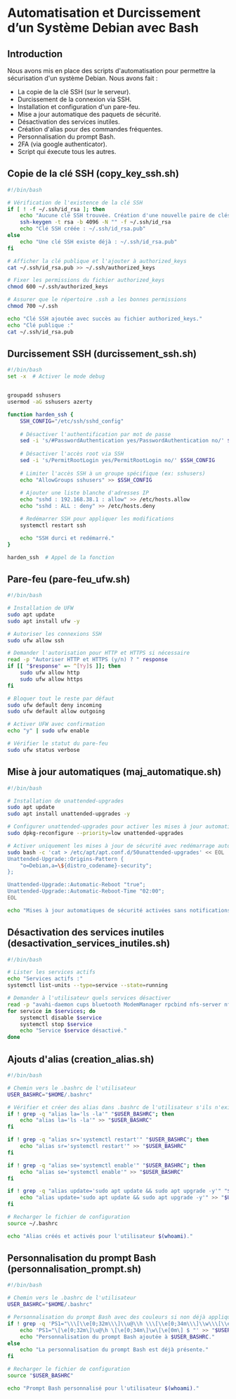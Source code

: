 # Automatisation et Durcissement d’un Système Debian avec Bash

## Introduction

Nous avons mis en place des scripts d'automatisation pour permettre la sécurisation d'un système Debian.
Nous avons fait :
- La copie de la clé SSH (sur le serveur).
- Durcissement de la connexion via SSH.
- Installation et configuration d'un pare-feu.
- Mise a jour automatique des paquets de sécurité.
- Désactivation des services inutiles.
- Création d'alias pour des commandes fréquentes.
- Personnalisation du prompt Bash.
- 2FA (via google authenticator).
- Script qui éxecute tous les autres.

## Copie de la clé SSH (copy_key_ssh.sh)

```bash
#!/bin/bash

# Vérification de l'existence de la clé SSH
if [ ! -f ~/.ssh/id_rsa ]; then
    echo "Aucune clé SSH trouvée. Création d'une nouvelle paire de clés..."
    ssh-keygen -t rsa -b 4096 -N "" -f ~/.ssh/id_rsa
    echo "Clé SSH créée : ~/.ssh/id_rsa.pub"
else
    echo "Une clé SSH existe déjà : ~/.ssh/id_rsa.pub"
fi

# Afficher la clé publique et l'ajouter à authorized_keys
cat ~/.ssh/id_rsa.pub >> ~/.ssh/authorized_keys

# Fixer les permissions du fichier authorized_keys
chmod 600 ~/.ssh/authorized_keys

# Assurer que le répertoire .ssh a les bonnes permissions
chmod 700 ~/.ssh

echo "Clé SSH ajoutée avec succès au fichier authorized_keys."
echo "Clé publique :"
cat ~/.ssh/id_rsa.pub

```

## Durcissement SSH (durcissement_ssh.sh)

```bash
#!/bin/bash
set -x  # Activer le mode debug


groupadd sshusers
usermod -aG sshusers azerty

function harden_ssh {
    SSH_CONFIG="/etc/ssh/sshd_config"
    
    # Désactiver l'authentification par mot de passe
    sed -i 's/#PasswordAuthentication yes/PasswordAuthentication no/' $SSH_CONFIG
    
    # Désactiver l'accès root via SSH
    sed -i 's/PermitRootLogin yes/PermitRootLogin no/' $SSH_CONFIG
    
    # Limiter l'accès SSH à un groupe spécifique (ex: sshusers)
    echo "AllowGroups sshusers" >> $SSH_CONFIG
    
    # Ajouter une liste blanche d'adresses IP
    echo "sshd : 192.168.38.1 : allow" >> /etc/hosts.allow
    echo "sshd : ALL : deny" >> /etc/hosts.deny

    # Redémarrer SSH pour appliquer les modifications
    systemctl restart ssh

    echo "SSH durci et redémarré."
}

harden_ssh  # Appel de la fonction
```

## Pare-feu (pare-feu_ufw.sh)

```bash
#!/bin/bash

# Installation de UFW
sudo apt update
sudo apt install ufw -y

# Autoriser les connexions SSH
sudo ufw allow ssh

# Demander l'autorisation pour HTTP et HTTPS si nécessaire
read -p "Autoriser HTTP et HTTPS (y/n) ? " response
if [[ "$response" =~ ^[Yy]$ ]]; then
    sudo ufw allow http
    sudo ufw allow https
fi

# Bloquer tout le reste par défaut
sudo ufw default deny incoming
sudo ufw default allow outgoing

# Activer UFW avec confirmation
echo "y" | sudo ufw enable

# Vérifier le statut du pare-feu
sudo ufw status verbose
```

## Mise à jour automatiques (maj_automatique.sh)

```bash
#!/bin/bash

# Installation de unattended-upgrades
sudo apt update
sudo apt install unattended-upgrades -y

# Configurer unattended-upgrades pour activer les mises à jour automatiques de sécurité
sudo dpkg-reconfigure --priority=low unattended-upgrades

# Activer uniquement les mises à jour de sécurité avec redémarrage automatique
sudo bash -c 'cat > /etc/apt/apt.conf.d/50unattended-upgrades' << EOL
Unattended-Upgrade::Origins-Pattern {
    "o=Debian,a=\${distro_codename}-security";
};

Unattended-Upgrade::Automatic-Reboot "true";
Unattended-Upgrade::Automatic-Reboot-Time "02:00";
EOL

echo "Mises à jour automatiques de sécurité activées sans notifications."
```

## Désactivation des services inutiles (desactivation_services_inutiles.sh)

```bash
#!/bin/bash

# Lister les services actifs
echo "Services actifs :"
systemctl list-units --type=service --state=running

# Demander à l'utilisateur quels services désactiver
read -p "avahi-daemon cups bluetooth ModemManager rpcbind nfs-server nfs-common" services
for service in $services; do
    systemctl disable $service
    systemctl stop $service
    echo "Service $service désactivé."
done
```

## Ajouts d'alias (creation_alias.sh)

```bash
#!/bin/bash

# Chemin vers le .bashrc de l'utilisateur
USER_BASHRC="$HOME/.bashrc"

# Vérifier et créer des alias dans .bashrc de l'utilisateur s'ils n'existent pas déjà
if ! grep -q "alias la='ls -la'" "$USER_BASHRC"; then
    echo "alias la='ls -la'" >> "$USER_BASHRC"
fi

if ! grep -q "alias sr='systemctl restart'" "$USER_BASHRC"; then
    echo "alias sr='systemctl restart'" >> "$USER_BASHRC"
fi

if ! grep -q "alias se='systemctl enable'" "$USER_BASHRC"; then
    echo "alias se='systemctl enable'" >> "$USER_BASHRC"
fi

if ! grep -q "alias update='sudo apt update && sudo apt upgrade -y'" "$USER_BASHRC"; then
    echo "alias update='sudo apt update && sudo apt upgrade -y'" >> "$USER_BASHRC"
fi

# Recharger le fichier de configuration
source ~/.bashrc

echo "Alias créés et activés pour l'utilisateur $(whoami)."
```

## Personnalisation du prompt Bash (personnalisation_prompt.sh)

```bash
#!/bin/bash

# Chemin vers le .bashrc de l'utilisateur
USER_BASHRC="$HOME/.bashrc"

# Personnalisation du prompt Bash avec des couleurs si non déjà appliquée
if ! grep -q 'PS1="\\\[\\e[0;32m\\\]\\u@\\h \\\[\\e[0;34m\\\]\\w\\\[\\e[0m\\\] $ "' "$USER_BASHRC"; then
    echo 'PS1="\[\e[0;32m\]\u@\h \[\e[0;34m\]\w\[\e[0m\] $ "' >> "$USER_BASHRC"
    echo "Personnalisation du prompt Bash ajoutée à $USER_BASHRC."
else
    echo "La personnalisation du prompt Bash est déjà présente."
fi

# Recharger le fichier de configuration
source "$USER_BASHRC"

echo "Prompt Bash personnalisé pour l'utilisateur $(whoami)."
```
